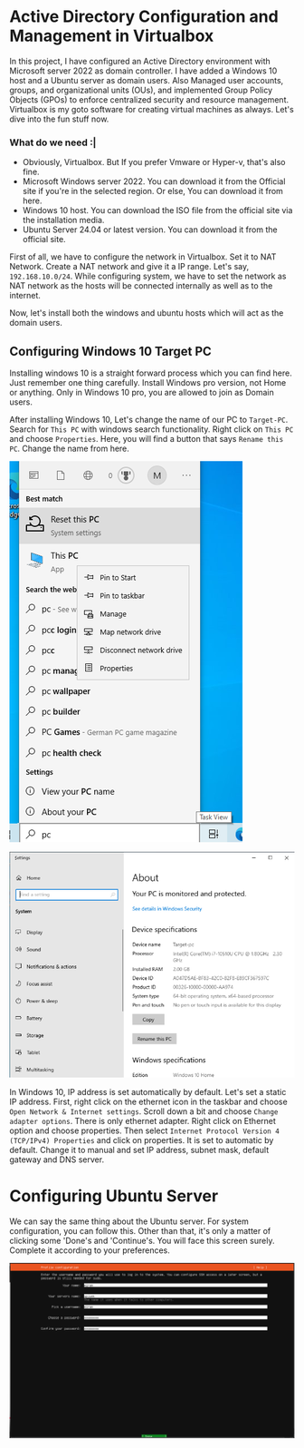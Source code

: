 # Active Directory Configuration and Management in Virtualbox

In this project, I have configured an Active Directory environment with Microsoft server 2022 as domain controller. I have added a Windows 10 host and a Ubuntu server as domain users. Also Managed user accounts, groups, and organizational units (OUs), and implemented Group Policy Objects (GPOs) to enforce centralized security and resource management. Virtualbox is my goto software for creating virtual machines as always. Let's dive into the fun stuff now.

### What do we need :|
* Obviously, Virtualbox. But If you prefer Vmware or Hyper-v, that's also fine.
* Microsoft Windows server 2022. You can download it from the Official site if you're in the selected region. Or else, You can download it from here.
* Windows 10 host. You can download the ISO file from the official site via the installation media.
* Ubuntu Server 24.04 or latest version. You can download it from the official site.

First of all, we have to configure the network in Virtualbox. Set it to NAT Network. Create a NAT network and give it a IP range. Let's say, `192.168.10.0/24`. While configuring system, we have to set the network as NAT network as the hosts will be connected internally as well as to the internet.

Now, let's install both the windows and ubuntu hosts which will act as the domain users. 

## Configuring Windows 10 Target PC

Installing windows 10 is a straight forward process which you can find here. Just remember one thing carefully. Install Windows pro version, not Home or anything. Only in Windows 10 pro, you are allowed to join as Domain users.

After installing Windows 10, Let's change the name of our PC to `Target-PC`. Search for `This PC` with windows search functionality. Right click on `This PC` and choose `Properties`. Here, you will find a button that says `Rename this PC`. Change the name from here. 

![](https://raw.githubusercontent.com/ImdadMiran17/Active-Directory-Project/refs/heads/main/screenshots%20ad%20project/Screenshot%202025-02-26%20000406.png)

![](https://raw.githubusercontent.com/ImdadMiran17/Active-Directory-Project/refs/heads/main/screenshots%20ad%20project/Screenshot%202025-02-26%20001655.png)

In Windows 10, IP address is set automatically by default. Let's set a static IP address. First, right click on the ethernet icon in the taskbar and choose `Open Network & Internet settings`. 
Scroll down a bit and choose `Change adapter options`. 
There is only ethernet adapter. Right click on Ethernet option and choose properties. Then select `Internet Protocol Version 4 (TCP/IPv4) Properties` and click on properties. It is set to automatic by default. Change it to manual and set IP address, subnet mask, default gateway and DNS server.

# Configuring Ubuntu Server

We can say the same thing about the Ubuntu server. For system configuration, you can follow this. Other than that, it's only a matter of clicking some 'Done's and 'Continue's. You will face this screen surely. Complete it according to your preferences.

![Profile Configuration](https://raw.githubusercontent.com/ImdadMiran17/Active-Directory-Project/refs/heads/main/screenshots%20ad%20project/Screenshot%202025-02-26%20205733.png)


